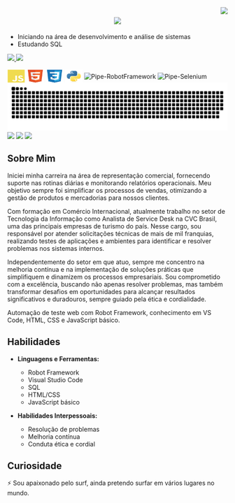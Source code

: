 <img align="right" src="https://visitor-badge.laobi.icu/badge?page_id=zumrudu-anka.zumrudu-anka">

<h3 align="center">
  <a href="https://git.io/typing-svg">
    <img src="https://readme-typing-svg.herokuapp.com/?lines=Oi,+eu+sou+o+Philipe;Desenvolvimento+WEB;e+Analise+de+Sistemas.;..Bem-vindos+a+minha+página!&center=true&size=30">
  </a>
</h3>

- Iniciando na área de desenvolvimento e análise de sistemas
- Estudando SQL

<div>
    <a href="https://github.com/anuraghazra/">
      <img height="180em" src="https://github-readme-stats.vercel.app/api?username=Philipe&show_icons=true&theme=github_dark_dimmed" media="(prefers-color-scheme:github_dark_dimmed)" /> 
    </a>  
    <a href="https://github.com/anuraghazra/convoychat">
      <img height="180em" src="https://github-readme-stats.vercel.app/api/top-langs/?username=Philipe&show_icons=true&theme=github_dark_dimmed" media="(prefers-color-scheme:github_dark_dimmed)" /> 
    </a>
</div>

<div style="display: inline_block"><br>
  <img align="center" alt="Pipe-Js" height="30" width="40" src="https://raw.githubusercontent.com/devicons/devicon/master/icons/javascript/javascript-plain.svg">
  <img align="center" alt="Pipe-HTML" height="30" width="40" src="https://raw.githubusercontent.com/devicons/devicon/master/icons/html5/html5-original.svg">
  <img align="center" alt="Pipe-CSS" height="30" width="40" src="https://raw.githubusercontent.com/devicons/devicon/master/icons/css3/css3-original.svg">
  <img align="center" alt="Pipe-Python" height="30" width="40" src="https://raw.githubusercontent.com/devicons/devicon/master/icons/python/python-original.svg">
  <img align="center" alt="Pipe-RobotFramework" height="30" width="40" src="https://upload.wikimedia.org/wikipedia/commons/e/e4/Robot-framework-logo.png">
  <img align="center" alt="Pipe-Selenium" height="30" width="40" src="https://upload.wikimedia.org/wikipedia/commons/d/d5/Selenium_Logo.png">
</div>

<picture>
  <source media="(prefers-color-scheme: dark)" srcset="https://raw.githubusercontent.com/platane/platane/output/github-contribution-grid-snake-dark.svg">
  <source media="(prefers-color-scheme: light)" srcset="https://raw.githubusercontent.com/platane/platane/output/github-contribution-grid-snake.svg">
  <img alt="github contribution grid snake animation" src="https://raw.githubusercontent.com/platane/platane/output/github-contribution-grid-snake.svg">
</picture>

<div>
  <a href="https://www.youtube.com/channel/UCsrypf9qhJcwHvY9vZ4g4ng" target="_blank"><img src="https://img.shields.io/badge/YouTube-FF0000?style=for-the-badge&logo=youtube&logoColor=white" target="_blank"></a>
  <a href="mailto:pminhaqui@gmail.com"><img src="https://img.shields.io/badge/-Gmail-%23333?style=for-the-badge&logo=gmail&logoColor=white" target="_blank"></a>
  <a href="https://www.linkedin.com/public-profile/settings?trk=d_flagship3_profile_self_view_public_profile" target="_blank"><img src="https://img.shields.io/badge/-LinkedIn-%230077B5?style=for-the-badge&logo=linkedin&logoColor=white" target="_blank"></a> 
</div>

## Sobre Mim

Iniciei minha carreira na área de representação comercial, fornecendo suporte nas rotinas diárias e monitorando relatórios operacionais. Meu objetivo sempre foi simplificar os processos de vendas, otimizando a gestão de produtos e mercadorias para nossos clientes.

Com formação em Comércio Internacional, atualmente trabalho no setor de Tecnologia da Informação como Analista de Service Desk na CVC Brasil, uma das principais empresas de turismo do país. Nesse cargo, sou responsável por atender solicitações técnicas de mais de mil franquias, realizando testes de aplicações e ambientes para identificar e resolver problemas nos sistemas internos.

Independentemente do setor em que atuo, sempre me concentro na melhoria contínua e na implementação de soluções práticas que simplifiquem e dinamizem os processos empresariais. Sou comprometido com a excelência, buscando não apenas resolver problemas, mas também transformar desafios em oportunidades para alcançar resultados significativos e duradouros, sempre guiado pela ética e cordialidade.

Automação de teste web com Robot Framework, conhecimento em VS Code, HTML, CSS e JavaScript básico.

## Habilidades

- **Linguagens e Ferramentas:**
  - Robot Framework
  - Visual Studio Code
  - SQL
  - HTML/CSS
  - JavaScript básico

- **Habilidades Interpessoais:**
  - Resolução de problemas
  - Melhoria contínua
  - Conduta ética e cordial

## Curiosidade

⚡ Sou apaixonado pelo surf, ainda pretendo surfar em vários lugares no mundo.
